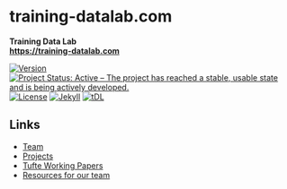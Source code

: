 # training-datalab.com
**Training Data Lab**\
**https://training-datalab.com**

[![Version](https://raw.githubusercontent.com/training-datalab/training-datalab.com/main/badges/versions/v_2_9_6.svg)](/CHANGELOG.md) [![Project Status: Active – The project has reached a stable, usable state and is being actively developed.](https://www.repostatus.org/badges/latest/active.svg)](STATUS.md) [![License](https://raw.githubusercontent.com/training-datalab/training-datalab.com/main/badges/licenses/mit.svg)](LICENSE) [![Jekyll](https://raw.githubusercontent.com/training-datalab/training-datalab.com/main/badges/software/jekyll.svg)](https://jekyllrb.com/) [![tDL](https://raw.githubusercontent.com/training-datalab/training-datalab.com/master/badges/tDL.svg)](https://training-datalab.com/)

## Links

- [Team](https://training-datalab.com/team/)
- [Projects](https://training-datalab.com/projects/)
- [Tufte Working Papers](https://training-datalab.com/tufte-working-papers/)
- [Resources for our team](https://training-datalab.com/resources/)
